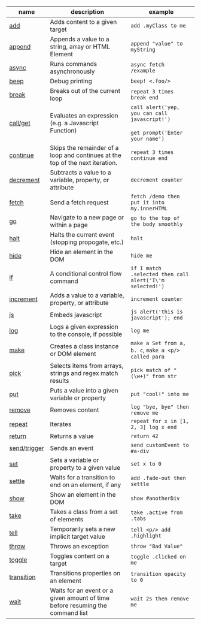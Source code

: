 | name                               | description                                                                   | example                                                                                 |
|------------------------------------|-------------------------------------------------------------------------------| --------------------------------------------------------------------------------------- |
| [add](/commands/add)               | Adds content to a given target                                                | `add .myClass to me`                                                                    |
| [append](/commands/append)         | Appends a value to a string, array or HTML Element                            | `append "value" to myString`                                                            |
| [async](/commands/async)           | Runs commands asynchronously                                                  | `async fetch /example`                                                                  |
| [beep](/commands/beep)             | Debug printing                                                                | `beep! <.foo/>`                                                           |
| [break](/commands/break)           | Breaks out of the current loop                                                | `repeat 3 times break end`                                                           |
| [call/get](/commands/call)         | Evaluates an expression (e.g. a Javascript Function)                          | `call alert('yep, you can call javascript!')` <br/><br/> `get prompt('Enter your name')` |
| [continue](/commands/continue)     | Skips the remainder of a loop and continues at the top of the next iteration. | `repeat 3 times continue end`                                                           |
| [decrement](/commands/decrement)   | Subtracts a value to a variable, property, or attribute                       | `decrement counter`                                                                     |
| [fetch](/commands/fetch)           | Send a fetch request                                                          | `fetch /demo then put it into my.innerHTML`                                             |
| [go](/commands/go)                 | Navigate to a new page or within a page                                       | `go to the top of the body smoothly`                                                    |
| [halt](/commands/halt)             | Halts the current event (stopping propogate, etc.)                            | `halt`                                                                                  |
| [hide](/commands/hide)             | Hide an element in the DOM                                                    | `hide me`                                                                               |
| [if](/commands/if)                 | A conditional control flow command                                            | `if I match .selected then call alert('I\'m selected!')`                                      |
| [increment](/commands/increment)   | Adds a value to a variable, property, or attribute                            | `increment counter`                                                                     |
| [js](/commands/js)                 | Embeds javascript                                                             | `js alert('this is javascript'); end`                                                   |
| [log](/commands/log)               | Logs a given expression to the console, if possible                           | `log me`                                                                                |
| [make](/commands/make)             | Creates a class instance or DOM element                                       | `make a Set from a, b. c`, `make a <p/> called para`                                    |
| [pick](/commands/pick)             | Selects items from arrays, strings and regex match results                    | `pick match of "(\w+)" from str`                                                         |
| [put](/commands/put)               | Puts a value into a given variable or property                                | `put "cool!" into me`                                                         |
| [remove](/commands/remove)         | Removes content                                                               | `log "bye, bye" then remove me`                                                         |
| [repeat](/commands/repeat)         | Iterates                                                                      | `repeat for x in [1, 2, 3] log x end`                                                   |
| [return](/commands/return)         | Returns a value                                                               | `return 42`                                                                             |
| [send/trigger](/commands/send)     | Sends an event                                                                | `send customEvent to #a-div`                                                            |
| [set](/commands/set)               | Sets a variable or property to a given value                                  | `set x to 0`                                                                            |
| [settle](/commands/settle)         | Waits for a transition to end on an element, if any                           | `add .fade-out then settle`                                                             |
| [show](/commands/show)             | Show an element in the DOM                                                    | `show #anotherDiv`                                                                      |
| [take](/commands/take)             | Takes a class from a set of elements                                          | `take .active from .tabs`                                                               |
| [tell](/commands/tell)             | Temporarily sets a new implicit target value                                  | `tell <p/> add .highlight`                                                              |
| [throw](/commands/throw)           | Throws an exception                                                           | `throw "Bad Value"`                                                                     |
| [toggle](/commands/toggle)         | Toggles content on a target                                                   | `toggle .clicked on me`                                                                 |
| [transition](/commands/transition) | Transitions properties on an element                                          | `transition opacity to 0`                                                               |
| [wait](/commands/wait)             | Waits for an event or a given amount of time before resuming the command list | `wait 2s then remove me`                                                                |
